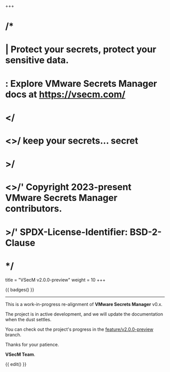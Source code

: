 +++
# /*
# |    Protect your secrets, protect your sensitive data.
# :    Explore VMware Secrets Manager docs at https://vsecm.com/
# </
# <>/  keep your secrets... secret
# >/
# <>/' Copyright 2023-present VMware Secrets Manager contributors.
# >/'  SPDX-License-Identifier: BSD-2-Clause
# */

title = "VSecM v2.0.0-preview"
weight = 10
+++

{{ badges() }}

----

This is a work-in-progress re-alignment of **VMware Secrets Manager** v0.x.

The project is in active development, and we will update the documentation
when the dust settles.

You can check out the project's progress in the
[feature/v2.0.0-preview](https://github.com/vmware/secrets-manager/tree/feature/v2.0.0-preview)
branch.

Thanks for your patience.

**VSecM Team**.

{{ edit() }}
